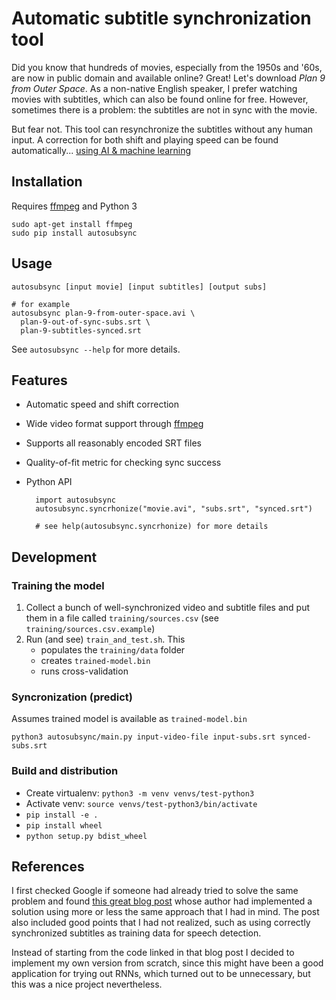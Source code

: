 # Automatic subtitle synchronization tool

Did you know that hundreds of movies, especially from the 1950s and '60s,
are now in public domain and available online? Great! Let's download
_Plan 9 from Outer Space_. As a non-native English speaker, I prefer watching
movies with subtitles, which can also be found online for free. However, sometimes
there is a problem: the subtitles are not in sync with the movie.

But fear not. This tool can resynchronize the subtitles without any human input.
A correction for both shift and playing speed can be found automatically...
[using AI & machine learning](#References)

## Installation

Requires [ffmpeg](https://www.ffmpeg.org/) and Python 3
```
sudo apt-get install ffmpeg
sudo pip install autosubsync
```

## Usage

```
autosubsync [input movie] [input subtitles] [output subs]

# for example
autosubsync plan-9-from-outer-space.avi \
  plan-9-out-of-sync-subs.srt \
  plan-9-subtitles-synced.srt
```
See `autosubsync --help` for more details.

## Features

 * Automatic speed and shift correction
 * Wide video format support through [ffmpeg](https://www.ffmpeg.org/)
 * Supports all reasonably encoded SRT files
 * Quality-of-fit metric for checking sync success
 * Python API

         import autosubsync
         autosubsync.syncrhonize("movie.avi", "subs.srt", "synced.srt")

         # see help(autosubsync.syncrhonize) for more details


## Development

### Training the model

 1. Collect a bunch of well-synchronized video and subtitle files and put them
    in a file called `training/sources.csv` (see `training/sources.csv.example`)
 2. Run (and see) `train_and_test.sh`. This
    * populates the `training/data` folder
    * creates `trained-model.bin`
    * runs cross-validation

### Syncronization (predict)

Assumes trained model is available as `trained-model.bin`

    python3 autosubsync/main.py input-video-file input-subs.srt synced-subs.srt

### Build and distribution

 * Create virtualenv: `python3 -m venv venvs/test-python3`
 * Activate venv: `source venvs/test-python3/bin/activate`
 * `pip install -e .`
 * `pip install wheel`
 * `python setup.py bdist_wheel`

## References

I first checked Google if someone had already tried to solve the same problem and found
[this great blog post](https://albertosabater.github.io/Automatic-Subtitle-Synchronization/)
whose author had implemented a solution using more or less the same approach that
I had in mind. The post also included good points that I had not realized, such as
using correctly synchronized subtitles as training data for speech detection.

Instead of starting from the code linked in that blog post I decided to implement my
own version from scratch, since this might have been a good application for trying out
RNNs, which turned out to be unnecessary, but this was a nice project nevertheless.
